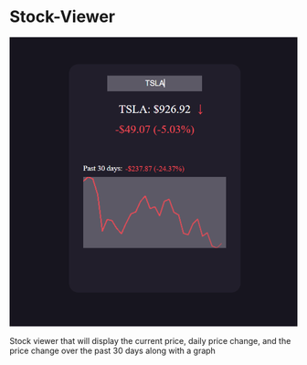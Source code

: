 # Stock-Viewer

![](https://raw.githubusercontent.com/Adamv27/Stock-Viewer/master/images/showcase.png)

Stock viewer that will display the current price, daily price change, 
and the price change over the past 30 days along with a graph 
